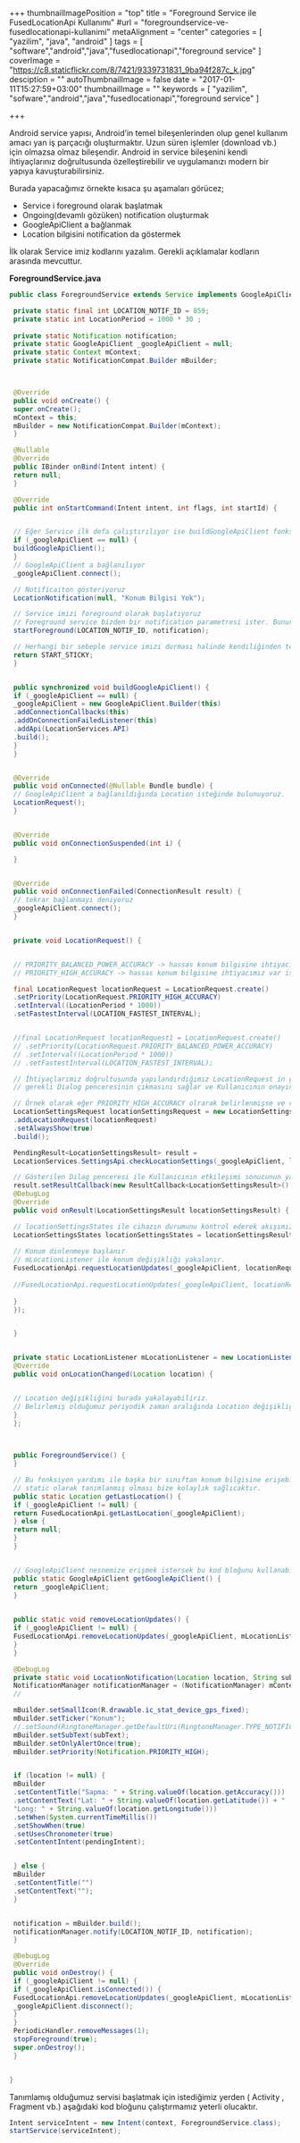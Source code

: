 +++
thumbnailImagePosition = "top"
title = "Foreground Service ile FusedLocationApi Kullanımı"
#url = "foregroundservice-ve-fusedlocationapi-kullanimi"
metaAlignment = "center"
categories = [
  "yazilim",
  "java",
  "android"
]
tags = [
  "software","android","java","fusedlocationapi","foreground service"
]
coverImage = "https://c8.staticflickr.com/8/7421/9339731831_9ba94f287c_k.jpg"
desciption = ""
autoThumbnailImage = false
date = "2017-01-11T15:27:59+03:00"
thumbnailImage = ""
keywords = [
  "yazilim",
  "sofware","android","java","fusedlocationapi","foreground service"
]

+++


Android service yapısı, Android’in temel bileşenlerinden olup genel kullanım amacı yan iş parçacığı oluşturmaktır. Uzun süren işlemler (download vb.) için olmazsa olmaz bileşendir. Android in service bileşenini kendi ihtiyaçlarınız doğrultusunda özelleştirebilir ve uygulamanızı modern bir yapıya kavuşturabilirsiniz.

Burada yapacağımız örnekte kısaca şu aşamaları görücez;

- Service i foreground olarak başlatmak
- Ongoing(devamlı gözüken) notification oluşturmak
- GoogleApiClient a bağlanmak
- Location bilgisini notification da göstermek
 

İlk olarak Service imiz kodlarını yazalım. Gerekli açıklamalar kodların arasında mevcuttur.

**ForegroundService.java**

```java
public class ForegroundService extends Service implements GoogleApiClient.ConnectionCallbacks, GoogleApiClient.OnConnectionFailedListener {

 private static final int LOCATION_NOTIF_ID = 859;
 private static int LocationPeriod = 1000 * 30 ;
 
 private static Notification notification;
 private static GoogleApiClient _googleApiClient = null;
 private static Context mContext;
 private static NotificationCompat.Builder mBuilder;



 @Override
 public void onCreate() {
 super.onCreate();
 mContext = this;
 mBuilder = new NotificationCompat.Builder(mContext);
 }

 @Nullable
 @Override
 public IBinder onBind(Intent intent) {
 return null;
 }

 @Override
 public int onStartCommand(Intent intent, int flags, int startId) {


 // Eğer Service ilk defa çalıştırılıyor ise buildGoogleApiClient fonksiyonu ile GoogleApiClient build ediliyor
 if (_googleApiClient == null) {
 buildGoogleApiClient();
 }
 // GoogleApiClient a bağlanılıyor
 _googleApiClient.connect();

 // Notificaiton gösteriyoruz
 LocationNotification(null, "Konum Bilgisi Yok");

 // Service imizi foreground olarak başlatıyoruz
 // Foreground service bizden bir notification parametresi ister. Bunun sebebi sürekli ayakta olduğunu kullanıcıya bildirmektir.
 startForeground(LOCATION_NOTIF_ID, notification);

 // Herhangi bir sebeple service imizi durması halinde kendiliğinden tekrar başlaması için START_STICKY dönüyoruz.
 return START_STICKY;
 }


 public synchronized void buildGoogleApiClient() {
 if (_googleApiClient == null) {
 _googleApiClient = new GoogleApiClient.Builder(this)
 .addConnectionCallbacks(this)
 .addOnConnectionFailedListener(this)
 .addApi(LocationServices.API)
 .build();
 }
 }


 @Override
 public void onConnected(@Nullable Bundle bundle) {
 // GoogleApiClient a bağlanıldığında Location isteğinde bulunuyoruz.
 LocationRequest();
 }


 @Override
 public void onConnectionSuspended(int i) {

 }


 @Override
 public void onConnectionFailed(ConnectionResult result) {
 // tekrar bağlanmayı deniyoruz
 _googleApiClient.connect();
 }


 private void LocationRequest() {


 // PRIORITY_BALANCED_POWER_ACCURACY -> hassas konum bilgisine ihtiyacımız yok ise (Network, Cell Tower)
 // PRIORITY_HIGH_ACCURACY -> hassas konum bilgisine ihtiyacımız var ise (GPS)

 final LocationRequest locationRequest = LocationRequest.create()
 .setPriority(LocationRequest.PRIORITY_HIGH_ACCURACY)
 .setInterval((LocationPeriod * 1000)) 
 .setFastestInterval(LOCATION_FASTEST_INTERVAL);


 //final LocationRequest locationRequest1 = LocationRequest.create()
 // .setPriority(LocationRequest.PRIORITY_BALANCED_POWER_ACCURACY)
 // .setInterval((LocationPeriod * 1000))
 // .setFastestInterval(LOCATION_FASTEST_INTERVAL);

 // İhtiyaçlarımız doğrultusunda yapılandırdığımız LocationRequest in gerekliliklerini kontrol ederek, cihazın davranışının otomatik olarak ayarlanması için
 // gerekli Dialog penceresinin çıkmasını sağlar ve Kullanıcının onayını ister

 // Örnek olarak eğer PRIORITY_HIGH_ACCURACY olrarak belirlenmişse ve cihazın GPS i kapalı ise bir Dialog çıkartarak GPS i açmanızı ister
 LocationSettingsRequest locationSettingsRequest = new LocationSettingsRequest.Builder()
 .addLocationRequest(locationRequest)
 .setAlwaysShow(true)
 .build();

 PendingResult<LocationSettingsResult> result =
 LocationServices.SettingsApi.checkLocationSettings(_googleApiClient, locationSettingsRequest);

 // Gösterilen Dilag penceresi ile Kullanıcının etkileşimi sonucunun yakalar
 result.setResultCallback(new ResultCallback<LocationSettingsResult>() {
 @DebugLog
 @Override
 public void onResult(LocationSettingsResult locationSettingsResult) {

 // locationSettingsStates ile cihazın durumunu kontrol ederek akışımızı yönlendirebiliriz
 LocationSettingsStates locationSettingsStates = locationSettingsResult.getLocationSettingsStates();
 
 // Konum dinlenmeye başlanır
 // mLocationListener ile konum değişikliği yakalanır.
 FusedLocationApi.requestLocationUpdates(_googleApiClient, locationRequest, mLocationListener);
 
 //FusedLocationApi.requestLocationUpdates(_googleApiClient, locationRequest1, mLocationListener);
 
 }
 });


 }


 private static LocationListener mLocationListener = new LocationListener() {
 @Override
 public void onLocationChanged(Location location) {


 // Location değişikliğini burada yakalayabiliriz.
 // Belirlemiş olduğumuz periyodik zaman aralığında Location değişikliği kontrol edilecektir.
 }
 };


 
 public ForegroundService() {
 }

 // Bu fonksiyon yardımı ile başka bir sınıftan konum bilgisine erişebiliriz.
 // static olarak tanımlanmış olması bize kolaylık sağlıcaktır.
 public static Location getLastLocation() {
 if (_googleApiClient != null) {
 return FusedLocationApi.getLastLocation(_googleApiClient);
 } else {
 return null;
 }
 }


 // GoogleApiClient nesnemize erişmek istersek bu kod bloğunu kullanabiliriz.
 public static GoogleApiClient getGoogleApiClient() {
 return _googleApiClient;
 }

 
 public static void removeLocationUpdates() {
 if (_googleApiClient != null) {
 FusedLocationApi.removeLocationUpdates(_googleApiClient, mLocationListener);
 }
 }

 @DebugLog
 private static void LocationNotification(Location location, String subText) {
 NotificationManager notificationManager = (NotificationManager) mContext.getSystemService(Context.NOTIFICATION_SERVICE);
 //

 mBuilder.setSmallIcon(R.drawable.ic_stat_device_gps_fixed);
 mBuilder.setTicker("Konum");
 //.setSound(RingtoneManager.getDefaultUri(RingtoneManager.TYPE_NOTIFICATION))
 mBuilder.setSubText(subText);
 mBuilder.setOnlyAlertOnce(true);
 mBuilder.setPriority(Notification.PRIORITY_HIGH);


 if (location != null) {
 mBuilder
 .setContentTitle("Sapma: " + String.valueOf(location.getAccuracy()))
 .setContentText("Lat: " + String.valueOf(location.getLatitude()) + " , " +
 "Long: " + String.valueOf(location.getLongitude()))
 .setWhen(System.currentTimeMillis())
 .setShowWhen(true)
 .setUsesChronometer(true)
 .setContentIntent(pendingIntent);


 } else {
 mBuilder
 .setContentTitle("")
 .setContentText("");
 }


 notification = mBuilder.build();
 notificationManager.notify(LOCATION_NOTIF_ID, notification);
 }

 @DebugLog
 @Override
 public void onDestroy() {
 if (_googleApiClient != null) {
 if (_googleApiClient.isConnected()) {
 FusedLocationApi.removeLocationUpdates(_googleApiClient, mLocationListener);
 _googleApiClient.disconnect();
 }
 }
 PeriodicHandler.removeMessages(1);
 stopForeground(true);
 super.onDestroy();
 }


}
```

Tanımlamış olduğumuz servisi başlatmak için istediğimiz yerden ( Activity , Fragment vb.) aşağıdaki kod bloğunu çalıştırmamız yeterli olucaktır.

```java
Intent serviceIntent = new Intent(context, ForegroundService.class);
startService(serviceIntent);
```